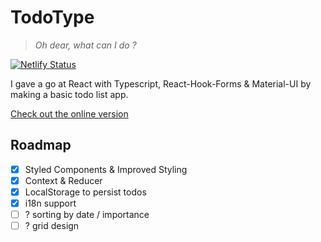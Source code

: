 # TodoType

> _Oh dear, what can I do ?_

[![Netlify Status](https://api.netlify.com/api/v1/badges/ffd0db1e-f4c8-493b-bef2-b63edf99d203/deploy-status)](https://app.netlify.com/sites/todo-type/deploys)

I gave a go at React with Typescript, React-Hook-Forms & Material-UI by making a basic todo list app.

[Check out the online version](https://todo-type.netlify.app/)

## Roadmap

- [x] Styled Components & Improved Styling
- [x] Context & Reducer
- [x] LocalStorage to persist todos
- [x] i18n support
- [ ] ? sorting by date / importance
- [ ] ? grid design
